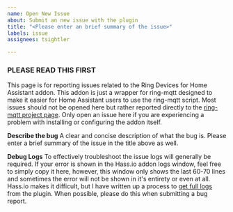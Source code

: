```yaml
---
name: Open New Issue
about: Submit an new issue with the plugin
title: "<Please enter an brief summary of the issue>"
labels: issue
assignees: tsightler

---
```


### PLEASE READ THIS FIRST ###
This page is for reporting issues related to the Ring Devices for Home Assistant addon.  This addon is just a wrapper for ring-mqtt designed to make it easier for Home Assistant users to use the ring-mqtt script.  Most issues should not be opened here but rather reported directly to the [ring-mqtt project page](https://github.com/tsightler/ring-mqtt).  Only open an issue here if you are experiencing a problem with installing or configuring the addon itself.

**Describe the bug**
A clear and concise description of what the bug is.  Please enter a brief summary of the issue in the title above as well.

**Debug Logs**
To effectively troubleshoot the issue logs will generally be required.  If your error is shown in the Hass.io addon logs window, feel free to simply copy it here, however, this window only shows the last 60-70 lines and sometimes the error will not be shown in it's entirety or even at all.  Hass.io makes it difficult, but I have written up a process to [get full logs](https://github.com/tsightler/ring-mqtt-hassio-addon/blob/master/GET-LOGS.md) from the plugin.  When possible, please do this when submitting a bug report.
